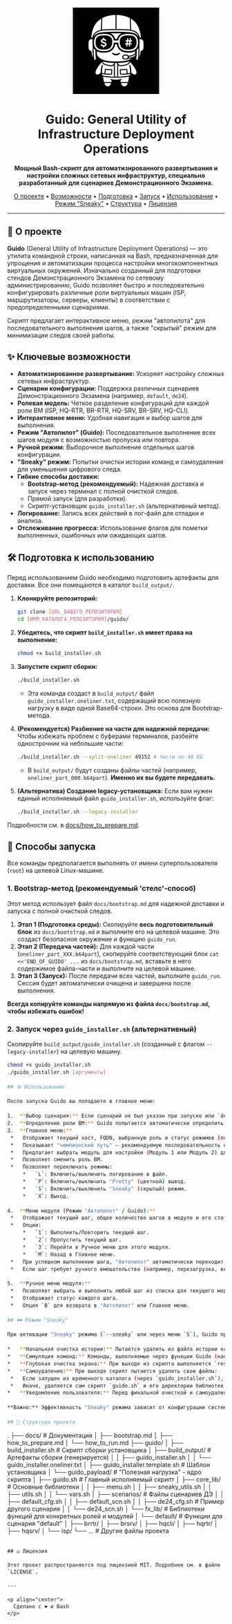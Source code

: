 <p align="center">
  <img src="https://github.com/imKeim/Guido/blob/main/guido/guido_logo.png" alt="Guido Logo" width="200"/>
</p>

<h1 align="center">Guido: General Utility of Infrastructure Deployment Operations</h1>

<p align="center">
  <strong>Мощный Bash-скрипт для автоматизированного развертывания и настройки сложных сетевых инфраструктур, специально разработанный для сценариев Демонстрационного Экзамена.</strong>
</p>

<p align="center">
  <a href="#-о-проекте">О проекте</a> •
  <a href="#-ключевые-возможности">Возможности</a> •
  <a href="#-подготовка-к-использованию">Подготовка</a> •
  <a href="#-способы-запуска">Запуск</a> •
  <a href="#-использование">Использование</a> •
  <a href="#-режим-sneaky">Режим "Sneaky"</a> •
  <a href="#-структура-проекта">Структура</a> •
  <a href="#%EF%B8%8F-лицензия">Лицензия</a>
</p>

---

## 🚀 О проекте

**Guido** (General Utility of Infrastructure Deployment Operations) — это утилита командной строки, написанная на Bash, предназначенная для упрощения и автоматизации процесса настройки многокомпонентных виртуальных окружений. Изначально созданный для подготовки стендов Демонстрационного Экзамена по сетевому администрированию, Guido позволяет быстро и последовательно конфигурировать различные роли виртуальных машин (ISP, маршрутизаторы, серверы, клиенты) в соответствии с предопределенными сценариями.

Скрипт предлагает интерактивное меню, режим "автопилота" для последовательного выполнения шагов, а также "скрытый" режим для минимизации следов своей работы.

## ✨ Ключевые возможности

*   **Автоматизированное развертывание:** Ускоряет настройку сложных сетевых инфраструктур.
*   **Сценарии конфигурации:** Поддержка различных сценариев Демонстрационного Экзамена (например, `default`, `de24`).
*   **Ролевая модель:** Четкое разделение конфигураций для каждой роли ВМ (ISP, HQ-RTR, BR-RTR, HQ-SRV, BR-SRV, HQ-CLI).
*   **Интерактивное меню:** Удобная навигация и выбор шагов для выполнения.
*   **Режим "Автопилот" (Guido):** Последовательное выполнение всех шагов модуля с возможностью пропуска или повтора.
*   **Ручной режим:** Выборочное выполнение отдельных шагов конфигурации.
*   **"Sneaky" режим:** Попытки очистки истории команд и самоудаления для уменьшения цифрового следа.
*   **Гибкие способы доставки:**
    *   **Bootstrap-метод (рекомендуемый):** Надежная доставка и запуск через терминал с полной очисткой следов.
    *   Прямой запуск (для разработки).
    *   Скрипт-установщик `guido_installer.sh` (альтернативный метод).
*   **Логирование:** Запись всех действий в лог-файл для отладки и анализа.
*   **Отслеживание прогресса:** Использование флагов для пометки выполненных, ошибочных или ожидающих шагов.

## 🛠️ Подготовка к использованию

Перед использованием Guido необходимо подготовить артефакты для доставки. Все они помещаются в каталог `build_output/`.

1.  **Клонируйте репозиторий:**
    ```bash
    git clone [URL_ВАШЕГО_РЕПОЗИТОРИЯ]
    cd [ИМЯ_КАТАЛОГА_РЕПОЗИТОРИЯ]/guido/
    ```

2.  **Убедитесь, что скрипт `build_installer.sh` имеет права на выполнение:**
    ```bash
    chmod +x build_installer.sh
    ```

3.  **Запустите скрипт сборки:**
    ```bash
    ./build_installer.sh
    ```
    *   Эта команда создаст в `build_output/` файл `guido_installer.oneliner.txt`, содержащий всю полезную нагрузку в виде одной Base64-строки. Это основа для Bootstrap-метода.

4.  **(Рекомендуется) Разбиение на части для надежной передачи:**
    Чтобы избежать проблем с буферами терминалов, разбейте однострочник на небольшие части:
    ```bash
    ./build_installer.sh --split-oneliner 49152 # Части по 48 КБ
    ```
    *   В `build_output/` будут созданы файлы частей (например, `oneliner_part_000.b64part`). **Именно их вы будете передавать.**

5.  **(Альтернатива) Создание legacy-установщика:**
    Если вам нужен единый исполняемый файл `guido_installer.sh`, используйте флаг:
    ```bash
    ./build_installer.sh --legacy-installer
    ```

Подробности см. в [docs/how_to_prepare.md](docs/how_to_prepare.md).

## 🚀 Способы запуска

Все команды предполагается выполнять от имени суперпользователя (`root`) на целевой Linux-машине.

### 1. Bootstrap-метод (рекомендуемый 'стелс'-способ)
   Этот метод использует файл `docs/bootstrap.md` для надежной доставки и запуска с полной очисткой следов.

   1.  **Этап 1 (Подготовка среды):** Скопируйте **весь подготовительный блок** из `docs/bootstrap.md` и выполните его на целевой машине. Это создаст безопасное окружение и функцию `guido_run`.
   2.  **Этап 2 (Передача частей):** Для каждой части (`oneliner_part_XXX.b64part`), скопируйте соответствующий блок `cat <<'END_OF_GUIDO' ...` из `docs/bootstrap.md`, вставьте в него содержимое файла-части и выполните на целевой машине.
   3.  **Этап 3 (Запуск):** После передачи всех частей, выполните `guido_run`. Сессия будет автоматически очищена и завершена после выполнения.

   **Всегда копируйте команды напрямую из файла `docs/bootstrap.md`, чтобы избежать ошибок!**

### 2. Запуск через `guido_installer.sh` (альтернативный)
   Скопируйте `build_output/guido_installer.sh` (созданный с флагом `--legacy-installer`) на целевую машину.
   ```bash
   chmod +x guido_installer.sh
   ./guido_installer.sh [аргументы]

## ⚙️ Использование

После запуска Guido вы попадаете в главное меню:

1.  **Выбор сценария:** Если сценарий не был указан при запуске или `default` сценарий не найден, Guido предложит выбрать доступный сценарий (например, `default`, `de24`).
2.  **Определение роли ВМ:** Guido попытается автоматически определить роль текущей машины. Если не удастся, будет предложено выбрать роль вручную (ISP, HQRTR, BRSRV и т.д.).
3.  **Главное меню:**
    *   Отображает текущий хост, FQDN, выбранную роль и статус режимов (логирование, "красота", "скрытность").
    *   Показывает "чемпионский путь" — рекомендуемую последовательность настройки модулей для всех ВМ с их текущим статусом.
    *   Предлагает выбрать модуль для настройки (Модуль 1 или Модуль 2) для текущей роли ВМ.
    *   Позволяет сменить роль ВМ.
    *   Позволяет переключать режимы:
        *   `L`: Включить/выключить логирование в файл.
        *   `P`: Включить/выключить "Pretty" (цветной) вывод.
        *   `S`: Включить/выключить "Sneaky" (скрытый) режим.
        *   `X`: Выход.

4.  **Меню модуля (Режим "Автопилот" / Guido):**
    *   Отображает текущий шаг, общее количество шагов в модуле и его статус (выполнен, ошибка, ожидание).
    *   Опции:
        *   `1`: Выполнить/Повторить текущий шаг.
        *   `2`: Пропустить текущий шаг.
        *   `3`: Перейти в Ручное меню для этого модуля.
        *   `M`: Назад в Главное меню.
    *   При успешном выполнении шага, "Автопилот" автоматически переходит к следующему.
    *   Если шаг требует ручного вмешательства (например, перезагрузка, веб-настройка), "Автопилот" приостанавливается.

5.  **Ручное меню модуля:**
    *   Позволяет выбрать и выполнить любой шаг из списка для текущего модуля и роли.
    *   Отображает статус каждого шага.
    *   Опция `B` для возврата в "Автопилот" или Главное меню.

## 🕶️ Режим "Sneaky"

При активации "Sneaky" режима (`--sneaky` или через меню `S`), Guido предпринимает следующие действия:

*   **Начальная очистка истории:** Пытается удалить из файла истории команд (`.bash_history`) строки, связанные с запуском самого Guido.
*   **Симуляция команд:** Команды, выполняемые через функции Guido (например, `reg_sneaky_cmd "команда"`), могут быть добавлены в "симулированную" историю, чтобы скрыть реальные вызовы функций скрипта.
*   **Глубокая очистка экрана:** При выходе из скрипта выполняется `reset` и другие команды для очистки терминала и буфера прокрутки.
*   **Самоудаление:** При выходе скрипт пытается удалить свои файлы:
    *   Если запущен из временного каталога (через `guido_installer.sh`), удаляется весь временный каталог.
    *   Иначе, удаляется сам скрипт `guido.sh` и его директории библиотек (`core_lib/`, `scenarios/`, `fx_lib/`), если найден маркер `.guido_payload_marker`.
*   **Уведомление пользователя:** Перед финальной очисткой и самоудалением пользователь получает уведомление и инструкции по обновлению истории команд в текущем терминале.

**Важно:** Эффективность "Sneaky" режима зависит от конфигурации системы и терминала. Он не гарантирует полного сокрытия следов. Используйте с осторожностью и пониманием.

## 📁 Структура проекта

```
.
├── docs/                     # Документация
│   ├── bootstrap.md
│   ├── how_to_prepare.md
│   └── how_to_run.md
├── guido/
│   ├── build_installer.sh    # Скрипт сборки установщика
│   ├── build_output/         # Артефакты сборки (генерируется)
│   │   ├── guido_installer.sh
│   │   └── guido_installer.oneliner.txt
│   ├── guido_installer.template.sh # Шаблон установщика
│   └── guido_payload/        # "Полезная нагрузка" - ядро скрипта
│       ├── guido.sh          # Главный исполняемый скрипт
│       ├── core_lib/         # Основные библиотеки
│       │   ├── menu.sh
│       │   ├── sneaky_utils.sh
│       │   ├── utils.sh
│       │   └── vars.sh
│       ├── scenarios/        # Файлы сценариев ДЭ
│       │   ├── default_cfg.sh
│       │   ├── default_scn.sh
│       │   ├── de24_cfg.sh   # Пример другого сценария
│       │   └── de24_scn.sh
│       └── fx_lib/           # Библиотеки функций для конкретных ролей и модулей
│           └── default/      # Функции для сценария "default"
│               ├── brrtr/
│               ├── brsrv/
│               ├── hqcli/
│               ├── hqrtr/
│               ├── hqsrv/
│               └── isp/
└── ...                       # Другие файлы проекта
```

## ⚖️ Лицензия

Этот проект распространяется под лицензией MIT. Подробнее см. в файле `LICENSE`.

---

<p align="center">
  Сделано с ❤️ и Bash
</p>